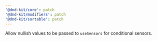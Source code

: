 ```yaml
---
'@dnd-kit/core': patch
'@dnd-kit/modifiers': patch
'@dnd-kit/sortable': patch
---
```


Allow nullish values to be passed to `useSensors` for conditional sensors.
